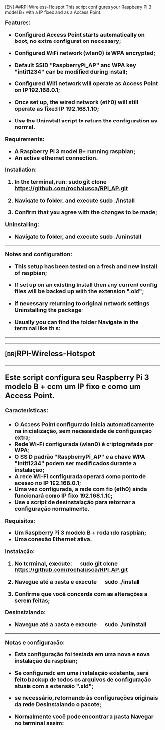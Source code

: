 [EN] ##RPI-Wireless-Hotspot
This script configures your Raspberry Pi 3 model B+ with a IP fixed and as a Access Point.

<b><font size="4"> <strong> Features:<b/><font/>

* Configured Access Point starts automatically on boot, no extra configuration necessary;
* Configured WiFi network (wlan0) is WPA encrypted;
* Default SSID "RaspberryPi_AP" and WPA key "intit1234" can be modified during install;
* Configured Wifi network will operate as Access Point on IP 192.168.0.1;
* Once set up, the wired network (eth0) will still operate as fixed IP 192.168.1.10;

* Use the Uninstall script to return the configuration as normal.

<b><font size="4">Requirements:<b/><font/>

* A Raspberry Pi 3 model B+ running raspbian;
* An active ethernet connection.

<b><font size="4">Installation:<b/><font/>

1. In the terminal, run:
    sudo git clone https://github.com/rochalusca/RPI_AP.git

2. Navigate to folder, and execute
    sudo ./install

3. Confirm that you agree with the changes to be made;

<b><font size="4">Uninstalling:<b/><font/>

* Navigate to folder, and execute
    sudo ./uninstall
<hr/>
<b><font size="4"> Notes and configuration:

* This setup has been tested on a fresh and new install of raspbian;
* If set up on an existing install then any current config files will be backed up with the extension ".old";
* if necessary returning to original network settings Uninstalling the package;

* Usually you can find the folder Navigate in the terminal like this:
<hr/><hr/>

[BR]<b><font size="5">RPI-Wireless-Hotspot<b/><font/>
<hr/>
Este script configura seu Raspberry Pi 3 modelo B + com um IP fixo e como um Access Point.

<b><font size="4">Características:<b/><font/>

* O Access Point configurado inicia automaticamente na inicialização, sem necessidade de configuração extra;
* Rede Wi-Fi configurada (wlan0) é criptografada por WPA;
* O SSID padrão "RaspberryPi_AP" e a chave WPA "intit1234" podem ser modificados durante a instalação;
* A rede Wi-Fi configurada operará como ponto de acesso no IP 192.168.0.1;
* Uma vez configurada, a rede com fio (eth0) ainda funcionará como IP fixo 192.168.1.10;
 
* Use o script de desinstalação para retornar a configuração normalmente.

<b><font size="4">Requisitos:<b/><font/>

* Um Raspberry Pi 3 modelo B + rodando raspbian;
* Uma conexão Ethernet ativa.

<b><font size="4">Instalação:<b/><font/>

1. No terminal, execute:
     sudo git clone https://github.com/rochalusca/RPI_AP.git
    
2. Navegue até a pasta e execute
     sudo ./install

3. Confirme que você concorda com as alterações a serem feitas;

<b><font size="4">Desinstalando:<b/><font/>

* Navegue até a pasta e execute
     sudo ./uninstall
<hr/>
<b><font size="4">Notas e configuração:<b/><font/>

* Esta configuração foi testada em uma nova e nova instalação de raspbian;
* Se configurado em uma instalação existente, será feito backup de todos os arquivos de configuração atuais com a extensão ".old";
* se necessário, retornando às configurações originais da rede Desinstalando o pacote;

* Normalmente você pode encontrar a pasta Navegar no terminal assim:
